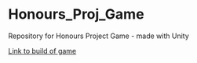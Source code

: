 # Honours_Proj_Game
Repository for Honours Project Game - made with Unity

[Link to build of game](https://www.dropbox.com/s/gtgc024czjf18bw/_Hons_Proj_Build.zip?dl=0)
